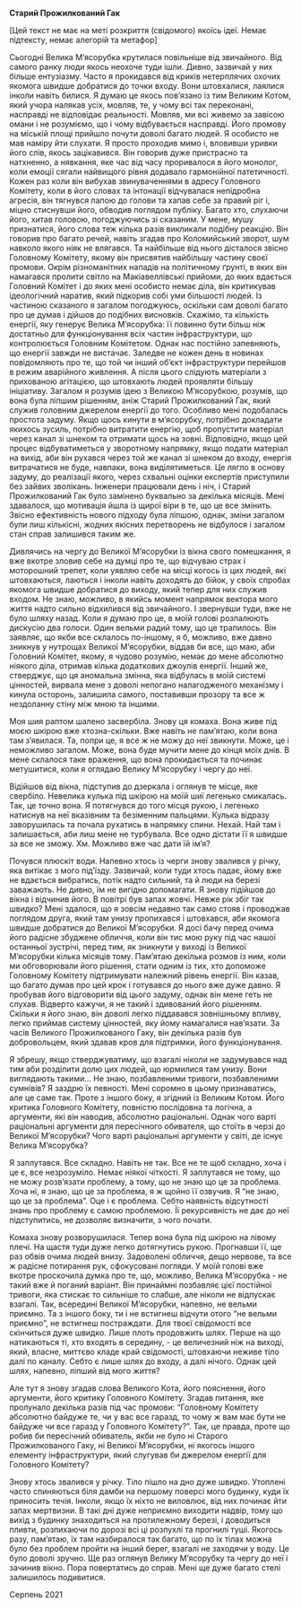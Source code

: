 **Старий Прожилкований Гак**

[Цей текст не має на меті розкриття (свідомого) якоїсь ідеї. Немає підтексту, немає алегорій та метафор]

Сьогодні Велика М’ясорубка крутилася повільніше від звичайного. Від самого ранку люди якось неохоче туди ішли. Дивно, зазвичай у них більше ентузіазму. Часто я прокидався від криків нетерплячих охочих якомога швидше добратися до точки входу. Вони штовхалися, лаялися інколи навіть билися. Я думаю це якось пов’язано із тим Великим Котом, який учора налякав усіх, мовляв, те, у чому всі так переконані, насправді не відповідає реальності. Мовляв, ми всі живемо за завісою омани і не розуміємо, що і чому відбувається насправді. Його промову на міській площі прийшло почути доволі багато людей. Я особисто не мав наміру йти слухати. Я просто проходив мимо і, вловивши уривки його слів, якось зацікавився. Він говорив дуже пристрасно та натхненно, а нявкання, яке час від часу проривалося в його монолог, коли емоції сягали найвищого рівня додавало гармонійної патетичності. Кожен раз коли він вибухав звинуваченнями в адресу Головного Комітету, коли в його словах та інтонації відчувалася непідробна агресія, він тягнувся лапою до голови та хапав себе за правий ріг і, міцно стиснувши його, обводив поглядом публіку. Багато хто, слухаючи його, хитав головою, погоджуючись зі сказаним. У мене, мушу признатися, його слова теж кілька разів викликали подібну реакцію. Він говорив про багато речей, навіть згадав про Коломийський зворот, шум навколо якого ніяк не влягався. Та найбільше від нього дісталося звісно Головному Комітету, якому він присвятив найбільшу частину своєї промови. Окрім різноманітних нападів на політичному ґрунті, в яких він намагався пролити світло на Макіавеллівські прийоми, до яких вдається Головний Комітет і до яких мені особисто немає діла, він критикував ідеологічний наратив, який підкорив собі уми більшості людей. Із частиною сказаного я загалом погоджуюсь, оскільки сам доволі багато про це думав і дійшов до подібних висновків. Скажімо, та кількість енергії, яку генерує Велика М’ясорубка: її повинно бути більш ніж достатньо для функціонування всіх частин інфраструктури, що контролюється Головним Комітетом. Однак нас постійно запевняють, що енергії завжди не вистачає. Заледве не кожен день в новинах повідомляють про те, що той чи інший об’єкт інфраструктури перейшов в режим аварійного живлення. А після цього слідують матеріали з прихованою агітацією, що штовхають людей проявляти більшу ініціативу.
Загалом я розумів ідею з Великою М’ясорубкою, розумів, що вона була ліпшим рішенням, аніж Старий Прожилкований Гак, який служив головним джерелом енергії до того. Особливо мені подобалась простота задуму. Якщо щось кинути в м’ясорубку, потрібно докладати якихось зусиль, потрібно витратити енергію, щоб пропустити матеріал через канал зі шнеком та отримати щось на зовні. Відповідно, якщо цей процес відбуватиметься у зворотному напрямку, якщо подати матеріал на вихід, аби він рухався через той же канал зі шнеком до входу, енергія витрачатися не буде, навпаки, вона виділятиметься. Це лягло в основу задуму, до реалізації якого, через схвальні оцінки експертів приступили без зайвих зволікань. Інженери працювали день і ніч, і Старий Прожилкований Гак було замінено буквально за декілька місяців. Мені здавалося, що мотивація йшла із щирої віри в те, що це все змінить. Звісно ефективність нового підходу була ліпшою, однак, зміни загалом були лиш кількісні, жодних якісних перетворень не відбулося і загалом стан справ залишився таким же.

Дивлячись на чергу до Великої М’ясорубки із вікна свого помешкання, я вже вкотре зловив себе на думці про те, що відчуваю страх і моторошний трепет, коли уявляю себе на місці когось із цих людей, які штовхаються, лаються і інколи навіть доходять до бійок, у своїх спробах якомога швидше добратися до виходу, який тепер для них служив входом. Не знаю, можливо, в якийсь момент напрямок вектора мого життя надто сильно відхилився від звичайного. І звернувши туди, вже не було шляху назад. Коли я думаю про це, в моїй голові розпалюють дискусію два голоси. Один вельми радий тому, що це трапилось. Він заявляє, що якби все склалось по-іншому, я б, можливо, вже давно зникнув у нутрощах Великої М’ясорубки, віддав би все, що маю, аби Головний Комітет, якому, я чудово розумію, немає до мене абсолютно ніякого діла, отримав кілька додаткових джоулів енергії. Інший же, стверджує, що ця аномальна змінна, яка відбулась в моїй системі цінностей, вирвала мене з доволі непогано налагодженого механізму і кинула осторонь, залишила самого, поставивши прозору та все ж нездоланну стіну між мною та іншими.

Моя шия раптом шалено засвербіла. Знову ця комаха. Вона живе під моєю шкірою вже хтозна-скільки. Вже навіть не пам’ятаю, коли вона там з’явилася. Та, попри це, я все ж не можу до неї звикнути. Може, це і неможливо загалом. Може, вона буде мучити мене до кінця моїх днів. В мене склалося таке враження, що вона прокидається та починає метушитися, коли я оглядаю Велику М’ясорубку і чергу до неї.

Відійшов від вікна, підступив до дзеркала і оглянув те місце, яке свербіло. Невелика кулька під шкірою на моїй шиї легенько смикалась. Так, це точно вона. Я потягнувся до того місця рукою, і легенько натиснув на неї вказівним та безіменним пальцями. Кулька відразу заворушилась та почала рухатись в напрямку спини. Нехай. Най там і залишається, аби лиш мене не турбувала. Все одно дістати її я швидше за все не зможу. Хм. Можливо вже час дати їй ім’я?

Почувся плюскіт води. Напевно хтось із черги знову звалився у річку, яка витікає з мого під’їзду. Зазвичай, коли туди хтось падає, йому вже не вдається вибратись, потік надто сильний, та й люди на березі заважають. Не дивно, їм не вигідно допомагати. Я знову підійшов до вікна і відчинив його. В повітрі був запах жовчі. Невже рік збіг так швидко? Мені здалося, що я зовсім недавно так само стояв і проводжав поглядом друга, який там унизу пропихався і штовхався, аби якомога швидше добратися до Великої М’ясорубки. Я досі бачу перед очима його радісне збуджене обличчя, коли він тис мою руку під час нашої останньої зустрічі, перед тим, як зникнути у виході із Великої М’ясорубки кілька місяців тому. Пам’ятаю декілька розмов із ним, коли ми обговорювали його рішення, стати одним із тих, хто допоможе Головному Комітету підтримувати належний рівень енергії. Він казав, що багато думав про цей крок і готувався до нього вже дуже давно. Я пробував його відговорити від цього задуму, однак він мене геть не слухав. Відверто кажучи, я не такий і здивований його рішенням. Скільки я його знаю, він доволі легко піддавався зовнішньому впливу, легко приймав систему цінностей, яку йому намагалися нав’язати. За часів Великого Прожилкованого Гаку, він декілька разів був добровольцем, який здавав кров для підтримки, його функціонування.

Я збрешу, якщо стверджуватиму, що взагалі ніколи не задумувався над тим аби розділити долю цих людей, що юрмилися там унизу. Вони виглядають такими… Не знаю, позбавленими тривоги, позбавленими сумнівів? Я заздрю їх певності. Мені соромно в цьому признаватись, але це саме так. Проте з іншого боку, я згідний із Великим Котом. Його критика Головного Комітету, повністю послідовна та логічна, а аргументи, які він наводив, абсолютно раціональні. Однак чого варті раціональні аргументи для пересічного обивателя, що стоїть в черзі до Великої М’ясорубки? Чого варті раціональні аргументи у світі, де існує Велика М’ясорубка?

Я заплутався. Все складно. Навіть не так. Все не те щоб складно, хоча і це є, все незрозуміло. Немає ніякої чіткості. Я заплутався не тому, що не можу розв’язати проблему, а тому, що не знаю що це за проблема. Хоча ні, я знаю, що це за проблема, я ж щойно її озвучив. Я “не знаю, що це за проблема”. Оце і є проблема. Себто наявність відсутності знань про проблему є самою проблемою. Її рекурсивність не дає до неї підступитись, не дозволяє визначити, з чого почати.

Комаха знову розворушилася. Тепер вона була під шкірою на лівому плечі. На щастя туди дуже легко дотягнутись рукою. Прогнавши її, ще раз обвів очима людей внизу. Задоволені обличчя, дещо нервове, та все ж радісне потирання рук, сфокусовані погляди. У моїй голові вже вкотре проскочила думка про те, що, можливо, Велика М’ясорубка - не такий вже й поганий варіант. Він принаймні позбавляє цієї постійної тривоги, яка стискає то сильніше то слабше, але ніколи не відпускає взагалі. Так, всередині Великої М’ясорубки, напевно, не вельми приємно. Та з іншого боку, ти і не встигнеш відчути отого “не вельми приємно”, не встигнеш постраждати. Для твоєї свідомості все скінчиться дуже швидко. Лише плоть продовжить шлях. Перше на що натикаються ті, хто входять в середину, - це величезний ніж на виході, який, власне, миттєво кладе край свідомості, штовхаючи неживе тіло далі по каналу. Себто є лише шлях до входу, а далі нічого. Однак цей шлях, напевно, ліпший від мого життя?

Але тут я знову згадав слова Великого Кота, його пояснення, його аргументи, його критику Головного Комітету. Згадав питання, яке пролунало декілька разів під час промови: “Головному Комітету абсолютно байдуже те, чи у вас все гаразд, то чому ж вам має бути не байдуже чи все гаразд у Головного Комітету?”. Так, це правда, проте що робив би пересічний обиватель, якби не було ні Старого Прожилкованого Гаку, ні Великої М’ясорубки, ні якогось іншого елементу інфраструктури, який слугував би джерелом енергії для Головного Комітету?

Знову хтось звалився у річку. Тіло пішло на дно дуже швидко. Утоплені часто спиняються біля дамби на першому поверсі мого будинку, куди їх приносить течія. Інколи, якщо їх ніхто не виловлює, від них починає йти запах мертвизни. В такі дні дуже неприємно виходити надвір, тому що вихід з будинку знаходиться на протилежному березі, і доводиться пливти, розпихаючи по дорозі всі ці розпухлі та прогнилі туші. Якогось разу, пам’ятаю, їх там назбиралося так багато, що по їх тілах можна було без проблем пройти на інший берег, взагалі не заходячи у воду. Це було доволі зручно.
Ще раз оглянув Велику М’ясорубку та чергу до неї і зачинив вікно. Пора повертатись до справ. Мені ще дуже багато стелі залишилось подивитися.

Серпень 2021
